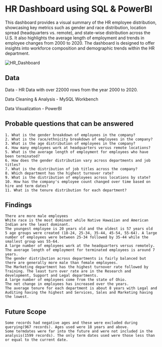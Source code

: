 
# HR Dashboard using SQL & PowerBI

This dashboard provides a visual summary of the HR employee distribution, showcasing key metrics such as gender and race distribution, location spread (headquarters vs. remote), and state-wise distribution across the U.S. It also highlights the average length of employment and trends in employee changes from 2000 to 2020. The dashboard is designed to offer insights into workforce composition and demographic trends within the HR department.

![HR_Dashboard](https://github.com/user-attachments/assets/1420b606-1c4e-40dd-8447-6d57167aeb89)

## Data

Data - HR Data with over 22000 rows from the year 2000 to 2020.

Data Cleaning & Analysis - MySQL Workbench

Data Visualization - PowerBI
## Probable questions that can be answered

    1. What is the gender breakdown of employees in the company?
    2. What is the race/ethnicity breakdown of employees in the company?
    3. What is the age distribution of employees in the company?
    4. How many employees work at headquarters versus remote locations?
    5. What is the average length of employment for employees who have been terminated?
    6. How does the gender distribution vary across departments and job titles?
    7. What is the distribution of job titles across the company?
    8. Which department has the highest turnover rate?
    9. What is the distribution of employees across locations by state?
    10. How has the company's employee count changed over time based on hire and term dates?
    11. What is the tenure distribution for each department?
## Findings

    There are more male employees
    White race is the most dominant while Native Hawaiian and American Indian are the least dominant.
    The youngest employee is 20 years old and the oldest is 57 years old 
    5 age groups were created (18-24, 25-34, 35-44, 45-54, 55-64). A large number of employees were between 25-34 followed by 35-44 while the smallest group was 55-64.
    A large number of employees work at the headquarters versus remotely.
    The average length of employment for terminated employees is around 7 years.
    The gender distribution across departments is fairly balanced but there are generally more male than female employees.
    The Marketing department has the highest turnover rate followed by Training. The least turn over rate are in the Research and development, Support and Legal departments.
    A large number of employees come from the state of Ohio.
    The net change in employees has increased over the years.
    The average tenure for each department is about 8 years with Legal and Auditing having the highest and Services, Sales and Marketing having the lowest.
## Future Scope

    Some records had negative ages and these were excluded during querying(967 records). Ages used were 18 years and above.
    Some termdates were far into the future and were not included in the analysis(1599 records). The only term dates used were those less than or equal to the current date.
